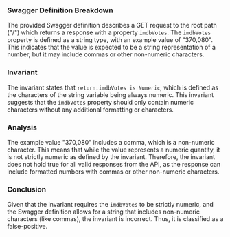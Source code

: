 ### Swagger Definition Breakdown
The provided Swagger definition describes a GET request to the root path ("/") which returns a response with a property `imdbVotes`. The `imdbVotes` property is defined as a string type, with an example value of "370,080". This indicates that the value is expected to be a string representation of a number, but it may include commas or other non-numeric characters.

### Invariant
The invariant states that `return.imdbVotes is Numeric`, which is defined as the characters of the string variable being always numeric. This invariant suggests that the `imdbVotes` property should only contain numeric characters without any additional formatting or characters.

### Analysis
The example value "370,080" includes a comma, which is a non-numeric character. This means that while the value represents a numeric quantity, it is not strictly numeric as defined by the invariant. Therefore, the invariant does not hold true for all valid responses from the API, as the response can include formatted numbers with commas or other non-numeric characters.

### Conclusion
Given that the invariant requires the `imdbVotes` to be strictly numeric, and the Swagger definition allows for a string that includes non-numeric characters (like commas), the invariant is incorrect. Thus, it is classified as a false-positive.
